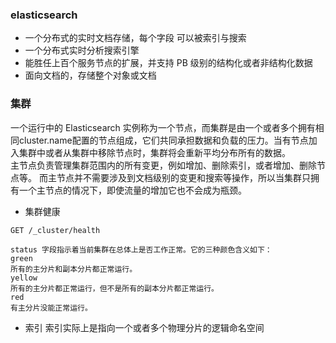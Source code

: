### elasticsearch

- 一个分布式的实时文档存储，每个字段 可以被索引与搜索
- 一个分布式实时分析搜索引擎
- 能胜任上百个服务节点的扩展，并支持 PB 级别的结构化或者非结构化数据
- 面向文档的，存储整个对象或文档


### 集群
一个运行中的 Elasticsearch 实例称为一个节点，而集群是由一个或者多个拥有相同cluster.name配置的节点组成，它们共同承担数据和负载的压力。当有节点加入集群中或者从集群中移除节点时，集群将会重新平均分布所有的数据。</br>
主节点负责管理集群范围内的所有变更，例如增加、删除索引，或者增加、删除节点等。 而主节点并不需要涉及到文档级别的变更和搜索等操作，所以当集群只拥有一个主节点的情况下，即使流量的增加它也不会成为瓶颈。 </br>

- 集群健康
```
GET /_cluster/health

status 字段指示着当前集群在总体上是否工作正常。它的三种颜色含义如下：
green
所有的主分片和副本分片都正常运行。
yellow
所有的主分片都正常运行，但不是所有的副本分片都正常运行。
red
有主分片没能正常运行。

```

- 索引
索引实际上是指向一个或者多个物理分片的逻辑命名空间 
